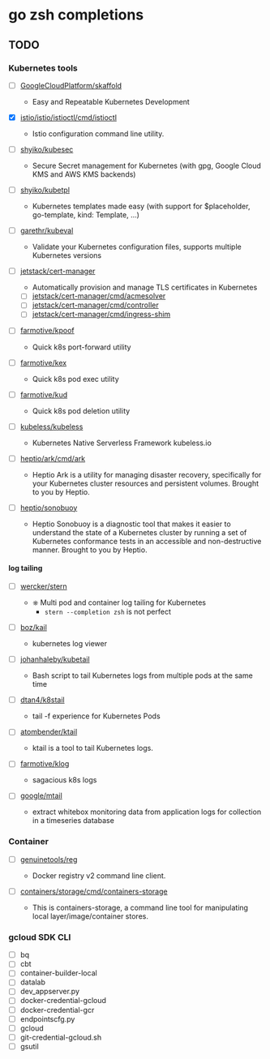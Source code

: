 # go zsh completions

## TODO

### Kubernetes tools

- [ ] [GoogleCloudPlatform/skaffold](https://github.com/GoogleCloudPlatform/skaffold)
  - Easy and Repeatable Kubernetes Development

- [x] [istio/istio/istioctl/cmd/istioctl](https://github.com/istio/istio/tree/master/istioctl/cmd/istioctl)
  - Istio configuration command line utility.

- [ ] [shyiko/kubesec](https://github.com/shyiko/kubesec)
  - Secure Secret management for Kubernetes (with gpg, Google Cloud KMS and AWS KMS backends)

- [ ] [shyiko/kubetpl](https://github.com/shyiko/kubetpl)
  - Kubernetes templates made easy (with support for $placeholder, go-template, kind: Template, ...)

- [ ] [garethr/kubeval](https://github.com/garethr/kubeval)
  - Validate your Kubernetes configuration files, supports multiple Kubernetes versions

- [ ] [jetstack/cert-manager](https://github.com/jetstack/cert-manager)
  - Automatically provision and manage TLS certificates in Kubernetes
  - [ ] [jetstack/cert-manager/cmd/acmesolver](https://github.com/jetstack/cert-manager/tree/master/cmd/acmesolver)
  - [ ] [jetstack/cert-manager/cmd/controller](https://github.com/jetstack/cert-manager/tree/master/cmd/controller)
  - [ ] [jetstack/cert-manager/cmd/ingress-shim](https://github.com/jetstack/cert-manager/tree/master/cmd/ingress-shim)

- [ ] [farmotive/kpoof](https://github.com/farmotive/kpoof)
  - Quick k8s port-forward utility

- [ ] [farmotive/kex](https://github.com/farmotive/kex)
  - Quick k8s pod exec utility

- [ ] [farmotive/kud](https://github.com/farmotive/kud)
  - Quick k8s pod deletion utility

- [ ] [kubeless/kubeless](https://github.com/kubeless/kubeless)
  - Kubernetes Native Serverless Framework kubeless.io

- [ ] [heptio/ark/cmd/ark](https://github.com/heptio/ark/blob/master/cmd/ark)
  - Heptio Ark is a utility for managing disaster recovery, specifically for your Kubernetes cluster resources and persistent volumes. Brought to you by Heptio.

- [ ] [heptio/sonobuoy](https://github.com/heptio/sonobuoy)
  - Heptio Sonobuoy is a diagnostic tool that makes it easier to understand the state of a Kubernetes cluster by running a set of Kubernetes conformance tests in an accessible and non-destructive manner. Brought to you by Heptio.

#### log tailing

- [ ] [wercker/stern](https://github.com/wercker/stern)
  - ⎈ Multi pod and container log tailing for Kubernetes
    - `stern --completion zsh` is not perfect

- [ ] [boz/kail](https://github.com/boz/kail)
  - kubernetes log viewer

- [ ] [johanhaleby/kubetail](https://github.com/johanhaleby/kubetail)
  - Bash script to tail Kubernetes logs from multiple pods at the same time

- [ ] [dtan4/k8stail](https://github.com/dtan4/k8stail)
  - tail -f experience for Kubernetes Pods

- [ ] [atombender/ktail](https://github.com/atombender/ktail)
  - ktail is a tool to tail Kubernetes logs.

- [ ] [farmotive/klog](https://github.com/farmotive/klog)
  - sagacious k8s logs

- [ ] [google/mtail](https://github.com/google/mtail)
  - extract whitebox monitoring data from application logs for collection in a timeseries database

### Container

- [ ] [genuinetools/reg](https://github.com/genuinetools/reg)
  - Docker registry v2 command line client.

- [ ] [containers/storage/cmd/containers-storage](https://github.com/containers/storage/tree/master/cmd/containers-storage)
  - This is containers-storage, a command line tool for manipulating local layer/image/container stores.

### gcloud SDK CLI

- [ ] bq
- [ ] cbt
- [ ] container-builder-local
- [ ] datalab
- [ ] dev_appserver.py
- [ ] docker-credential-gcloud
- [ ] docker-credential-gcr
- [ ] endpointscfg.py
- [ ] gcloud
- [ ] git-credential-gcloud.sh
- [ ] gsutil
